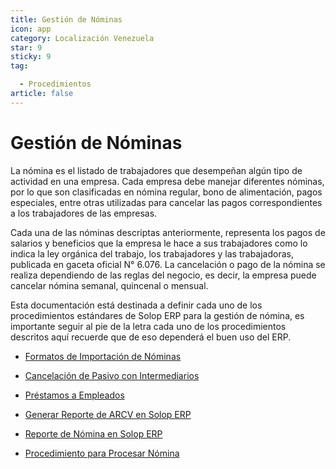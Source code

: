 ```yaml
---
title: Gestión de Nóminas
icon: app
category: Localización Venezuela
star: 9
sticky: 9
tag:

  - Procedimientos
article: false
---
```


**Gestión de Nóminas**
======================

La nómina es el listado de trabajadores que desempeñan algún tipo de actividad en una empresa. Cada empresa debe manejar diferentes nóminas, por lo que son clasificadas en nómina regular, bono de alimentación, pagos especiales, entre otras utilizadas para cancelar las pagos correspondientes a los trabajadores de las empresas.

Cada una de las nóminas descriptas anteriormente, representa los pagos de salarios y beneficios que la empresa le hace a sus trabajadores como lo indica la ley orgánica del trabajo, los trabajadores y las trabajadoras, publicada en gaceta oficial N° 6.076. La cancelación o pago de la nómina se realiza dependiendo de las reglas del negocio, es decir, la empresa puede cancelar nómina semanal, quincenal o mensual.

Esta documentación está destinada a definir cada uno de los procedimientos estándares de Solop ERP para la gestión de nómina, es importante seguir al pie de la letra cada uno de los procedimientos descritos aquí recuerde que de eso dependerá el buen uso del ERP.

- [Formatos de Importación de Nóminas](payroll-import-format.md)

- [Cancelación de Pasivo con Intermediarios](bonus-cancellation-with-intermediary.md)

- [Préstamos a Empleados](loans-to-employees)

- [Generar Reporte de ARCV en Solop ERP](arcv-report)

- [Reporte de Nómina en Solop ERP](payroll-report)

- [Procedimiento para Procesar Nómina](procedure-to-process-payroll)
